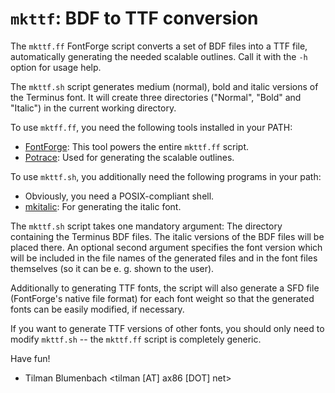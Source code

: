 # `mkttf`: BDF to TTF conversion #

The `mkttf.ff` FontForge script converts a set of BDF files into
a TTF file, automatically generating the needed scalable outlines.
Call it with the `-h` option for usage help.

The `mkttf.sh` script generates medium (normal), bold and italic versions
of the Terminus font. It will create three directories ("Normal", "Bold"
and "Italic") in the current working directory.

To use `mktff.ff`, you need the following tools installed in your PATH:
  - [FontForge](http://fontforge.sf.net): This tool powers the entire
    `mkttf.ff` script.
  - [Potrace](http://potrace.sf.net): Used for generating the scalable
    outlines.

To use `mkttf.sh`, you additionally need the following programs in your path:
  - Obviously, you need a POSIX-compliant shell.
  - [mkitalic](http://hp.vector.co.jp/authors/VA013651/freeSoftware/mkbold-mkitalic.html):
    For generating the italic font.

The `mkttf.sh` script takes one mandatory argument: The directory containing the Terminus BDF
files. The italic versions of the BDF files will be placed there.
An optional second argument specifies the font version which will be included in the file names
of the generated files and in the font files themselves (so it can be e. g. shown to the user).

Additionally to generating TTF fonts, the script will also generate a SFD
file (FontForge's native file format) for each font weight so that the generated
fonts can be easily modified, if necessary.

If you want to generate TTF versions of other fonts, you should only need
to modify `mkttf.sh` -- the `mkttf.ff` script is completely generic.

Have fun!

- Tilman Blumenbach <tilman [AT] ax86 [DOT] net>
